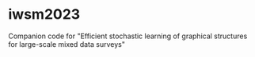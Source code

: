 # iwsm2023
Companion code for "Efficient stochastic learning of graphical structures for large-scale mixed data surveys"
